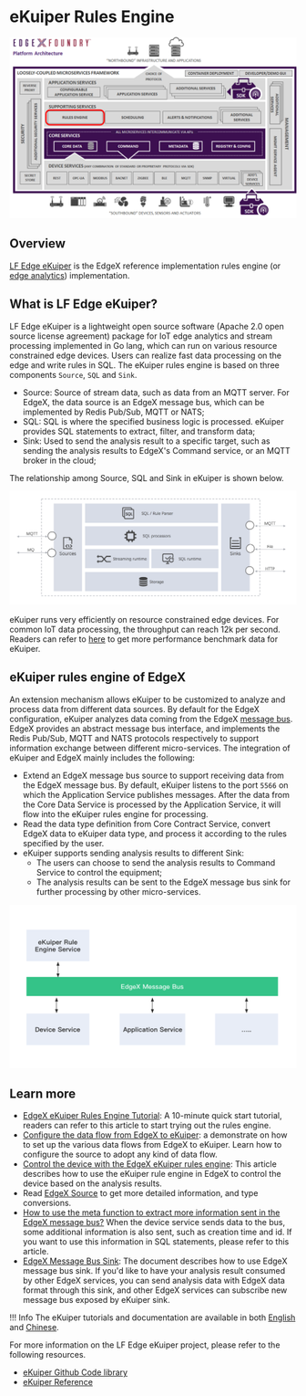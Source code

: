 # eKuiper Rules Engine

![image](EdgeX_eKuiperRulesEngine.png)

## Overview

[LF Edge eKuiper](https://www.lfedge.org/projects/ekuiper/) is the EdgeX reference implementation rules engine (or [edge analytics](../../../general/Definitions.md#edge-analytics)) implementation.

## What is LF Edge eKuiper?

LF Edge eKuiper is a lightweight open source software (Apache 2.0 open source license agreement) package for IoT edge analytics and stream processing implemented in Go lang, which can run on various resource constrained edge devices. Users can realize fast data processing on the edge and write rules in SQL. The eKuiper rules engine is based on three components `Source`, `SQL` and `Sink`.

- Source: Source of stream data, such as data from an MQTT server. For EdgeX, the data source is an EdgeX message bus, which can be implemented by Redis Pub/Sub, MQTT or NATS;
- SQL: SQL is where the specified business logic is processed. eKuiper provides SQL statements to extract, filter, and transform data;
- Sink: Used to send the analysis result to a specific target, such as sending the analysis results to EdgeX's Command service, or an MQTT broker in the cloud;

The relationship among Source, SQL and Sink in eKuiper is shown below.

![](arch.png)

eKuiper runs very efficiently on resource constrained edge devices. For common IoT data processing, the throughput can reach 12k per second. Readers can refer to [here](https://github.com/lf-edge/ekuiper#performance-test-result) to get more performance benchmark data for eKuiper.

## eKuiper rules engine of EdgeX

An extension mechanism allows eKuiper to be customized to analyze and process data from different data sources. By default for the EdgeX configuration, eKuiper analyzes data coming from the EdgeX [message bus](https://github.com/edgexfoundry/go-mod-messaging). EdgeX provides an abstract message bus interface, and implements the Redis Pub/Sub, MQTT and NATS protocols respectively to support information exchange between different micro-services. The integration of eKuiper and EdgeX mainly includes the following:

- Extend an EdgeX message bus source to support receiving data from the EdgeX message bus. By default, eKuiper listens to the port `5566` on which the Application Service publishes messages. After the data from the Core Data Service is processed by the Application Service, it will flow into the eKuiper rules engine for processing.
- Read the data type definition from Core Contract Service, convert EdgeX data to eKuiper data type, and process it according to the rules specified by the user.
- eKuiper supports sending analysis results to different Sink:
  - The users can choose to send the analysis results to Command Service to control the equipment;
  - The analysis results can be sent to the EdgeX message bus sink for further processing by other micro-services.

![](arch_light.png)

## Learn more

- [EdgeX eKuiper Rules Engine Tutorial](https://github.com/lf-edge/ekuiper/blob/master/docs/en_US/edgex/edgex_rule_engine_tutorial.md): A 10-minute quick start tutorial, readers can refer to this article to start trying out the rules engine.
- [Configure the data flow from EdgeX to eKuiper](https://github.com/lf-edge/ekuiper/blob/master/docs/en_US/edgex/edgex_source_tutorial.md):  a demonstrate on how to set up the various data flows from EdgeX to eKuiper.  Learn how to configure the source to adopt any kind of data flow.
- [Control the device with the EdgeX eKuiper rules engine](https://github.com/lf-edge/ekuiper/blob/master/docs/en_US/edgex/edgex_rule_engine_command.md): This article describes how to use the eKuiper rule engine in EdgeX to control the device based on the analysis results.
- Read [EdgeX Source](https://github.com/lf-edge/ekuiper/blob/master/docs/en_US/guide/sources/builtin/edgex.md) to get more detailed information, and type conversions.
- [How to use the meta function to extract more information sent in the EdgeX message bus?](https://github.com/lf-edge/ekuiper/blob/master/docs/en_US/edgex/edgex_meta.md) When the device service sends data to the bus, some additional information is also sent, such as creation time and id. If you want to use this information in SQL statements, please refer to this article.
- [EdgeX Message Bus Sink](https://github.com/lf-edge/ekuiper/blob/master/docs/en_US/guide/sinks/builtin/edgex.md): The document describes how to use EdgeX message bus sink. If you'd like to have your analysis result consumed by other EdgeX services, you can send analysis data with EdgeX data format through this sink, and other EdgeX services can subscribe new message bus exposed by eKuiper sink.

!!! Info
  The eKuiper tutorials and documentation are available in both [English](https://github.com/lf-edge/ekuiper/tree/master/docs/en_US/edgex) and [Chinese](https://github.com/lf-edge/ekuiper/tree/master/docs/zh_CN/edgex).

For more information on the LF Edge eKuiper project, please refer to the following resources.

- [eKuiper Github Code library](https://github.com/lf-edge/ekuiper/)
- [eKuiper Reference](https://github.com/lf-edge/ekuiper/blob/master/docs/en_US/index.md)
